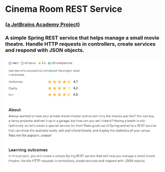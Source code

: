 # Cinema Room REST Service
### <a href="https://hyperskill.org/projects/189" target="_blank">(a JetBrains Academy Project)</a>
### A simple Spring REST service that helps manage a small movie theatre. Handle HTTP requests in controllers, create services and respond with JSON objects.

![info](info.png)